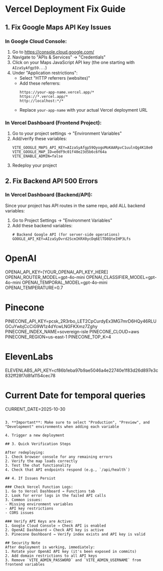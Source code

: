 # Vercel Deployment Fix Guide

## 1. Fix Google Maps API Key Issues

### In Google Cloud Console:
1. Go to https://console.cloud.google.com/
2. Navigate to "APIs & Services" → "Credentials"
3. Click on your Maps JavaScript API key (the one starting with `AIzaSyAfgp59...`)
4. Under "Application restrictions":
   - Select "HTTP referrers (websites)"
   - Add these referrers:
     ```
     https://your-app-name.vercel.app/*
     https://*.vercel.app/*
     http://localhost:*/*
     ```
   - Replace `your-app-name` with your actual Vercel deployment URL

### In Vercel Dashboard (Frontend Project):
1. Go to your project settings → "Environment Variables"
2. Add/verify these variables:
   ```
   VITE_GOOGLE_MAPS_API_KEY=AIzaSyAfgp59QyogoMoKAARpvC1uulnQg4K18e0
   VITE_GOOGLE_MAP_ID=e0df9c01f40e23d5b6c6f64a
   VITE_ENABLE_ADMIN=false
   ```
3. Redeploy your project

## 2. Fix Backend API 500 Errors

### In Vercel Dashboard (Backend/API):
Since your project has API routes in the same repo, add ALL backend variables:

1. Go to Project Settings → "Environment Variables"
2. Add these backend variables:
   ```
   # Backend Google API (for server-side operations)
   GOOGLE_API_KEY=AIzaSyDvrd2ScmIKRX0ycDq6ElTD8QteIHP3Lfs
   
# OpenAI
   OPENAI_API_KEY=[YOUR_OPENAI_API_KEY_HERE]
   OPENAI_ROUTER_MODEL=gpt-4o-mini
   OPENAI_CLASSIFIER_MODEL=gpt-4o-mini
   OPENAI_TEMPORAL_MODEL=gpt-4o-mini
   OPENAI_TEMPERATURE=0.7
   
   # Pinecone
   PINECONE_API_KEY=pcsk_2R3rbo_LET2CpCurdyEx3MG7mrD6HQy46RLUGCuYwbjCcCiG9W1z4dYcwLNGFKXmz7Zghy
   PINECONE_INDEX_NAME=sovereign-isle
   PINECONE_CLOUD=aws
   PINECONE_REGION=us-east-1
   PINECONE_TOP_K=4
   
   # ElevenLabs
   ELEVENLABS_API_KEY=cf86b1eba97b9ae5046a4e22740e1f83d26d897e3c832ff28f7d8fa1154cec78
   
   # Current Date for temporal queries
   CURRENT_DATE=2025-10-30
   ```

3. **Important**: Make sure to select "Production", "Preview", and "Development" environments when adding each variable

4. Trigger a new deployment

## 3. Quick Verification Steps

After redeploying:
1. Check browser console for any remaining errors
2. Verify the map loads correctly
3. Test the chat functionality
4. Check that API endpoints respond (e.g., `/api/health`)

## 4. If Issues Persist

### Check Vercel Function Logs:
1. Go to Vercel Dashboard → Functions tab
2. Look for error logs in the failed API calls
3. Common issues:
   - Missing environment variables
   - API key restrictions
   - CORS issues

### Verify API Keys are Active:
1. Google Cloud Console → Check API is enabled
2. OpenAI Dashboard → Check API key is active
3. Pinecone Dashboard → Verify index exists and API key is valid

## Security Note
After deployment is working, immediately:
1. Rotate your OpenAI API key (it's been exposed in commits)
2. Add domain restrictions to all API keys
3. Remove `VITE_ADMIN_PASSWORD` and `VITE_ADMIN_USERNAME` from frontend variables
